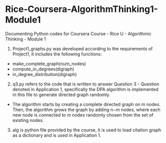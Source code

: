 # Rice-Coursera-AlgorithmThinking1-Module1
Documenting Python codes for Coursera Course - Rice U - Algorithmic Thinking - Module 1

1. Project1_graphs.py was developed according to the requirements of Project1, it includes the following functions:
 * make_complete_graph(num_nodes)
 * compute_in_degrees(digraph)
 * in_degree_distribution(digraph)
 
 
2. q3.py refers to the code that is written to answer Question 3 - Question denoted in Application 1, specifically the DPA algorithm is implemented in this file to generate directed graph randomly.
 * The algorithm starts by creating a complete directed graph on m nodes. Then, the algorithm grows the graph by adding n−m nodes, where each new node is connected to m nodes randomly chosen from the set of existing nodes.
 
 3. alg is python file provided by the course, it is used to load citation graph as a dictionary and is used in Application 1. 

